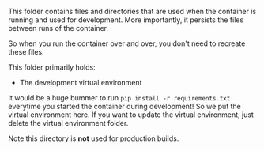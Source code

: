 This folder contains files and directories that are used when the container is running
and used for development.
More importantly, it persists the files between runs of the container.

So when you run the container over and over, you don't need to recreate these files.

This folder primarily holds:

-   The development virtual environment

It would be a huge bummer to run `pip install -r requirements.txt` everytime you started the container during development!
So we put the virtual environment here. If you want to update the virtual environment, just delete the
virtual environment folder.

Note this directory is **not** used for production builds.

